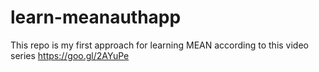 # learn-meanauthapp
This repo is my first approach for learning MEAN according to this video series https://goo.gl/2AYuPe
